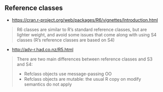 ## Reference classes 

- https://cran.r-project.org/web/packages/R6/vignettes/Introduction.html

> R6 classes are similar to R’s standard reference classes, but are lighter weight, and avoid some issues that come along with using S4 classes (R’s reference classes are based on S4)

- http://adv-r.had.co.nz/R5.html

>There are two main differences between reference classes and S3 and S4:
> -   Refclass objects use message-passing OO
> -   Refclass objects are mutable: the usual R copy on modify semantics do not apply
